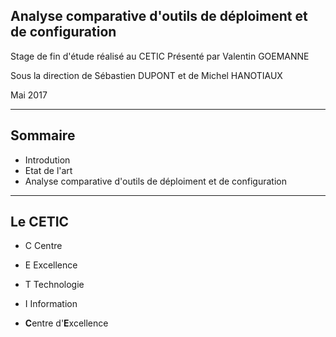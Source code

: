 
## Analyse comparative d'outils de déploiment et de configuration 
Stage de fin d'étude réalisé au CETIC
Présenté par Valentin GOEMANNE

Sous la direction de Sébastien DUPONT et de Michel HANOTIAUX

Mai 2017

---
## Sommaire
 - <span class ="fragment">Introdution</span>  
 - <span class ="fragment">Etat de l'art</span>
 - <span class ="fragment"> Analyse comparative d'outils de déploiment et de configuration </span> 

---

## Le CETIC

- C <span class="fragment">Centre</span>
- E <span class="fragment">Excellence</span>
- T <span class="fragment">Technologie </span>
- I <span class="fragment">Information </span>

- <span class="fragment"><strong>C</strong>entre d'<strong>E</strong>xcellence </span>




